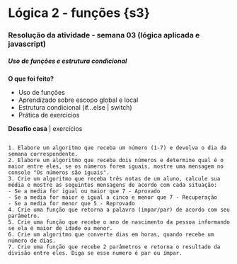 # Lógica 2 - funções {s3}

### **Resolução da atividade - semana 03 (lógica aplicada e javascript)**

##### Uso de funções e estrutura condicional

**O que foi feito?**
- Uso de funções
- Aprendizado sobre escopo global e local
- Estrutura condicional (if...else | switch)
- Prática de exercícios

**Desafio casa** | exercícios

```

1. Elabore um algoritmo que receba um número (1-7) e devolva o dia da semana correspondente.
2. Elabore um algoritmo que receba dois números e determine qual é o maior entre eles, se os números forem iguais, mostre uma mensagem no console "Os números são iguais".
3. Crie um algoritmo que receba três notas de um aluno, calcule sua média e mostre as seguintes mensagens de acordo com cada situação:
- Se a media for igual ou maior que 7 - Aprovado
- Se a media for maior e igual a cinco e menor que 7 - Recuperação
- Se a media for menor que 5 - Reprovado
4. Crie uma função que retorna a palavra (impar/par) de acordo com seu parâmetro.
5. Crie uma função que recebe o ano de nascimento da pessoa informando se ela é maior de idade ou menor.
6. Crie um algoritmo que converte dias em horas, quando recebe um número de dias.
7. Crie uma função que recebe 2 parâmetros e retorna o resultado da divisão entre eles. Diga se esse numero é par ou ímpar.


```